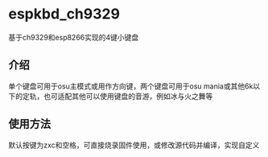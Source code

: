 # espkbd_ch9329
基于ch9329和esp8266实现的4键小键盘
## 介绍
单个键盘可用于osu主模式或用作方向键，两个键盘可用于osu mania或其他6k以下的定轨，也可适配其他可以使用键盘的音游，例如冰与火之舞等
## 使用方法
默认按键为zxc和空格，可直接烧录固件使用，或修改源代码并编译，实现自定义
